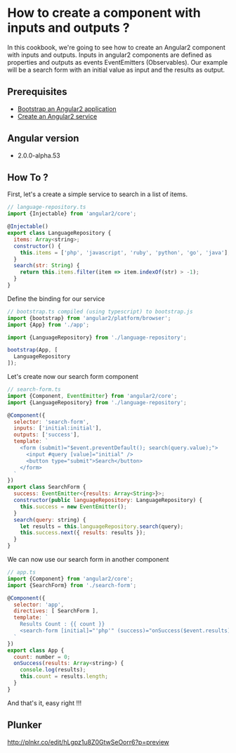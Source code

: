 # How to create a component with inputs and outputs ?

In this cookbook, we're going to see how to create an Angular2 component with inputs and outputs.
Inputs in angular2 components are defined as properties and outputs as events EventEmitters (Observables).
Our example will be a search form with an initial value as input and the results as output.

## Prerequisites

 * [Bootstrap an Angular2 application](bootstrap.md)
 * [Create an Angular2 service](service.md)

## Angular version

- 2.0.0-alpha.53

## How To ?

First, let's a create a simple service to search in a list of items.

```javascript
// language-repository.ts
import {Injectable} from 'angular2/core';

@Injectable()
export class LanguageRepository {
  items: Array<string>;
  constructor() {
    this.items = ['php', 'javascript', 'ruby', 'python', 'go', 'java'];
  }
  search(str: String) {
    return this.items.filter(item => item.indexOf(str) > -1);
  }
}
```

Define the binding for our service

```javascript
// bootstrap.ts compiled (using typescript) to bootstrap.js
import {bootstrap} from 'angular2/platform/browser';
import {App} from './app';

import {LanguageRepository} from './language-repository';

bootstrap(App, [
  LanguageRepository
]);
```

Let's create now our search form component

```javascript
// search-form.ts
import {Component, EventEmitter} from 'angular2/core';
import {LanguageRepository} from './language-repository';

@Component({
  selector: 'search-form',
  inputs: ['initial:initial'],
  outputs: ['success'],
  template: `
    <form (submit)="$event.preventDefault(); search(query.value);">
      <input #query [value]="initial" />
      <button type="submit">Search</button>
    </form>
  `
})
export class SearchForm {
  success: EventEmitter<{results: Array<String>}>;
  constructor(public languageRepository: LanguageRepository) {
    this.success = new EventEmitter();
  }
  search(query: string) {
    let results = this.languageRepository.search(query);
    this.success.next({ results: results });
  }
}
```

We can now use our search form in another component

```javascript
// app.ts
import {Component} from 'angular2/core';
import {SearchForm} from './search-form';

@Component({
  selector: 'app',
  directives: [ SearchForm ],
  template: `
    Results Count : {{ count }}
    <search-form [initial]="'php'" (success)="onSuccess($event.results)"></search-form>
  `
})
export class App {
  count: number = 0;
  onSuccess(results: Array<string>) {
    console.log(results);
    this.count = results.length;
  }
}
```

And that's it, easy right !!!

## Plunker

http://plnkr.co/edit/hLgpz1u8Z0GtwSeOorr6?p=preview
